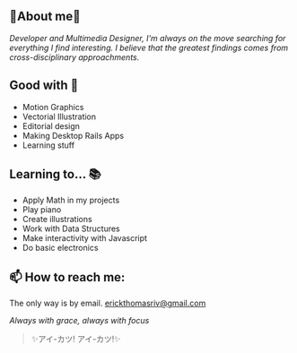 ## 🌸About me🌸

*Developer and Multimedia Designer, I'm always on the move searching for everything I find interesting. I believe that the greatest findings comes from cross-disciplinary approachments.*

## Good with 🎀
- Motion Graphics
- Vectorial Illustration
- Editorial design
- Making Desktop Rails Apps
- Learning stuff

## Learning to... 📚

- Apply Math in my projects
- Play piano
- Create illustrations
- Work with Data Structures
- Make interactivity with Javascript
- Do basic electronics

## 📫 How to reach me:
The only way is by email.
erickthomasriv@gmail.com
  
*Always with grace, always with focus*
> ✨アイ-カツ! アイ-カツ!✨
